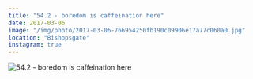```yaml
---
title: "54.2 - boredom is caffeination here"
date: 2017-03-06
image: "/img/photo/2017-03-06-766954250fb190c09906e17a77c060a0.jpg"
location: "Bishopsgate"
instagram: true
---
```


![54.2 - boredom is caffeination here](/img/photo/2017-03-06-766954250fb190c09906e17a77c060a0.jpg)
